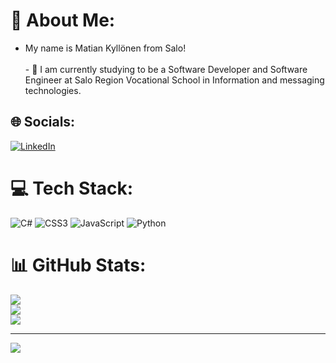 # 💫 About Me:
- My name is Matian Kyllönen from Salo!<br><br>- 🔭 I am currently studying to be a Software Developer and Software Engineer at Salo Region Vocational School in Information and messaging technologies.


## 🌐 Socials:
[![LinkedIn](https://img.shields.io/badge/LinkedIn-%230077B5.svg?logo=linkedin&logoColor=white)](https://linkedin.com/in/Matian-Kyllönen) 

# 💻 Tech Stack:
![C#](https://img.shields.io/badge/c%23-%23239120.svg?style=flat&logo=c-sharp&logoColor=white) ![CSS3](https://img.shields.io/badge/css3-%231572B6.svg?style=flat&logo=css3&logoColor=white) ![JavaScript](https://img.shields.io/badge/javascript-%23323330.svg?style=flat&logo=javascript&logoColor=%23F7DF1E) ![Python](https://img.shields.io/badge/python-3670A0?style=flat&logo=python&logoColor=ffdd54)
# 📊 GitHub Stats:
![](https://github-readme-stats.vercel.app/api?username=poisonmagix&theme=dark&hide_border=false&include_all_commits=true&count_private=false)<br/>
![](https://github-readme-streak-stats.herokuapp.com/?user=poisonmagix&theme=dark&hide_border=false)<br/>
![](https://github-readme-stats.vercel.app/api/top-langs/?username=poisonmagix&theme=dark&hide_border=false&include_all_commits=true&count_private=false&layout=compact)


---
[![](https://visitcount.itsvg.in/api?id=poisonmagix&icon=0&color=6)](https://visitcount.itsvg.in)

<!-- Proudly created with GPRM ( https://gprm.itsvg.in ) -->
